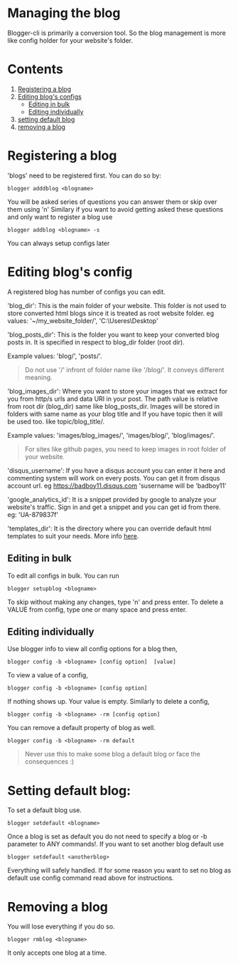 # Managing the blog
Blogger-cli is primarily a conversion tool. So the blog management is more like config holder for your website's folder.

# Contents
1. [Registering a blog](#Registering-a-blog)
2. [Editing blog's configs ](#Editing-blogs-configs)
    - [Editing in bulk](#Editing-in-bulk)
    - [Editing individually](#Editing-individually)
3. [setting default blog](#Setting-default-blog)
4. [removing a blog](#Removing-a-blog)

# Registering a blog
'blogs' need to be registered first. You can do so by:
```
blogger adddblog <blogname>
```
You will be asked series of questions you can answer them or skip over them using 'n'
Similary if you want to avoid getting asked these questions and only want to register a blog use
```
blogger addblog <blogname> -s
```
You can always setup configs later

# Editing blog's config
A registered blog has number of configs you can edit.

'blog_dir':
This is the main folder of your website. This folder is not used to store converted html blogs since it is treated as root website folder.
eg values: '~/my_website_folder/', 'C:\Useres\Desktop\'

'blog_posts_dir':
This is the folder you want to keep your converted blog posts in. It is specified in respect to blog_dir folder (root dir).

Example values: 'blog/', 'posts/'.

> Do not use '/' infront of folder name like '/blog/'. It conveys different meaning.


'blog_images_dir':
Where you want to store your images that we extract for you from http/s urls and data URI in your post. The path value is relative from root dir (blog_dir) same like blog_posts_dir. Images will be stored in folders with same name as your blog title and If you have topic then it will be used too. like topic/blog_title/.

Example values: 'images/blog_images/', 'images/blog/', 'blog/images/'.

> For sites like github pages, you need to keep images in root folder of your website.


'disqus_username':
If you have a disqus account you can enter it here and commenting system will work on every posts. You can get it from disqus account url. eg https://badboy11.disqus.com 'susername will be 'badboy11'

'google_analytics_id':
It is a snippet provided by google to analyze your website's traffic. Sign in and get a snippet and you can get id from there. eg: 'UA-879837f'

'templates_dir':
It is the directory where you can override default html templates to suit your needs. More info [here](docs/customizing.md).

## Editing in bulk
To edit all configs in bulk. You can run
```
blogger setupblog <blogname>
```
To skip without making any changes, type 'n' and press enter. To delete a VALUE from config, type one or many space and press enter.

## Editing individually
Use blogger info  to view all config options for a blog then,
```
blogger config -b <blogname> [config option]  [value]
```
To view a value of a config,
```
blogger config -b <blogname> [config option]
```
If nothing shows up. Your value is empty.
Similarly to delete a config,
```
blogger config -b <blogname> -rm [config option]
```
You can remove a default property of blog as well.
```
blogger config -b <blogname> -rm default
```
> Never use this to make some blog a default blog or face the consequences :)

# Setting default blog:
To set a default blog use.
```
blogger setdefault <blogname>
```
Once a blog is set as default you do not need to specify a blog or -b parameter to ANY commands!. If you want to set another blog default use
```
blogger setdefault <anotherblog>
``` 
Everything will safely handled. If for some reason you want to set no blog as default use config command read above for instructions.

# Removing a blog
You will lose everything if you do so.
```
blogger rmblog <blogname>
```
It only accepts one blog at a time.
